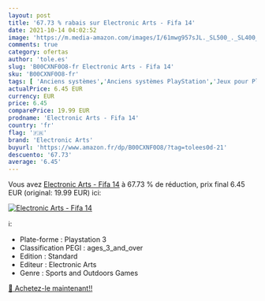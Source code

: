 ```yaml
---
layout: post
title: '67.73 % rabais sur Electronic Arts - Fifa 14'
date: 2021-10-14 04:02:52
image: 'https://m.media-amazon.com/images/I/61mwg957sJL._SL500_._SL400_.jpg'
comments: true
category: ofertas
author: 'tole.es'
slug: 'B00CXNF0O8-fr Electronic Arts - Fifa 14'
sku: 'B00CXNF0O8-fr'
tags: [ 'Anciens systèmes','Anciens systèmes PlayStation','Jeux pour PlayStation 3','Jeux vidéo','PlayStation 3:  Consoles, jeux et accessoires','electronic arts', ]
actualPrice: 6.45 EUR
currency: EUR
price: 6.45
comparePrice: 19.99 EUR
prodname: 'Electronic Arts - Fifa 14'
country: 'fr'
flag: '🇫🇷'
brand: 'Electronic Arts'
buyurl: 'https://www.amazon.fr/dp/B00CXNF0O8/?tag=tolees0d-21'
descuento: '67.73'
average: '6.45'
---
```


Vous avez [Electronic Arts - Fifa 14](https://www.amazon.fr/dp/B00CXNF0O8/?tag=tolees0d-21)  à  67.73 % de réduction, prix final  6.45 EUR (original: 19.99 EUR) ici:

[![Electronic Arts - Fifa 14](https://m.media-amazon.com/images/I/61mwg957sJL._SL500_._SL400_.jpg)](https://www.amazon.fr/dp/B00CXNF0O8/?tag=tolees0d-21)

ℹ️:

- Plate-forme : Playstation 3
- Classification PEGI : ages_3_and_over
- Edition : Standard
- Editeur : Electronic Arts
- Genre : Sports and Outdoors Games

[🛒 Achetez-le maintenant!!](https://www.amazon.fr/dp/B00CXNF0O8/?tag=tolees0d-21)

